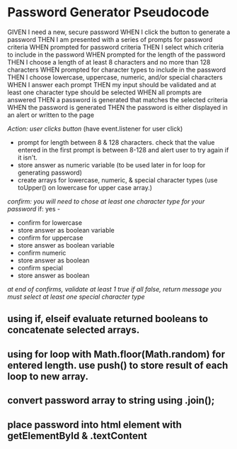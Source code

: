 # Password Generator Pseudocode

GIVEN I need a new, secure password
WHEN I click the button to generate a password
THEN I am presented with a series of prompts for password criteria
WHEN prompted for password criteria
THEN I select which criteria to include in the password
WHEN prompted for the length of the password
THEN I choose a length of at least 8 characters and no more than 128 characters
WHEN prompted for character types to include in the password
THEN I choose lowercase, uppercase, numeric, and/or special characters
WHEN I answer each prompt
THEN my input should be validated and at least one character type should be selected
WHEN all prompts are answered
THEN a password is generated that matches the selected criteria
WHEN the password is generated
THEN the password is either displayed in an alert or written to the page

_Action: user clicks button_
(have event.listener for user click)

- prompt for length between 8 & 128 characters. check that the value entered in the first prompt is between 8-128 and alert user to try again if it isn't.
- store answer as numeric variable (to be used later in for loop for generating password)
- create arrays for lowercase, numeric, & special character types (use toUpper() on lowercase for upper case array.)

_confirm: you will need to chose at least one character type for your password_
if: yes -

- confirm for lowercase
- store answer as boolean variable
- confirm for uppercase
- store answer as boolean variable
- confirm numeric
- store answer as boolean
- confirm special
- store answer as boolean

_at end of confirms, validate at least 1 true_
_if all false, return message you must select at least one special character type_

## using if, elseif evaluate returned booleans to concatenate selected arrays.

## using for loop with Math.floor(Math.random) for entered length. use push() to store result of each loop to new array.

## convert password array to string using .join();

## place password into html element with getElementById & .textContent
